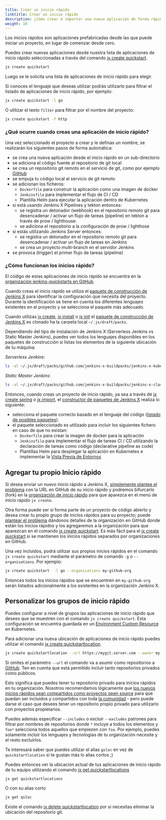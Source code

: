 ```yaml
---
title: Crear un inicio rápido
linktitle: Crear un inicio rápido
description: ¿Cómo crear e importar una nueva aplicación de forma rápida en Jenkins?
weight: 10
---
```


Los inicios rápidos son aplicaciones prefabricadas desde las que puede iniciar un proyecto, en lugar de comenzar desde cero.

Puedes crear nuevas aplicaciones desde nuestra lista de aplicaciones de inicio rápido seleccionadas a través del comando [jx create quickstart](/commands/jx_create_quickstart/).


```sh
jx create quickstart
```

Luego se le solicita una lista de aplicaciones de inicio rápido para elegir.

Si conoces el lenguaje que deseas utilizar podrás utilizarlo para filtrar el listado de aplicaciones de inicio rápido, por ejemplo:

```sh
jx create quickstart -l go
```

O utilizar el texto `filter` para filtrar por el nombre del proyecto:

```sh
jx create quickstart -f http
```

### ¿Qué ocurre cuando creas una aplicación de inicio rápido?

Una vez seleccionado el proyecto a crear y le definas un nombre, se realizarán los siguientes pasos de forma automática:

* se crea una nueva aplicación desde el inicio rápido en un sub-directorio
* se adiciona el código fuente al repositorio de git local
* se crea un repositorio git remoto en el servicio de git, como por ejemplo [GitHub](https://github.com)
* se empuja tu código local al servicio de git remoto
* se adicionan los ficheros:
  * `Dockerfile` para construir la aplicación como una imagen de docker
  * `Jenkinsfile` para implementar el flujo de CI / CD
  * Plantilla Helm para ejecutar la aplicación dentro de Kubernetes
* si está usando Jenkins X Pipelines y tekton entonces:
  * se registra un detonador (webhook) en el repositorio remoto git para desencadenar / activar un flujo de tareas (pipeline) en tekton a través de prow / lighthouse.
  * se adiciona el repositorio a la configuración de prow / lighthose
* si estás utilizando Jenkins Server entonces:
  * se registra un detonador en el repositorio remoto git para desencadenar / activar un flujo de tareas en Jenkins
  * se crea un proyecto multi-branch en el servidor Jenkins
* se provoca (trigger) el primer flujo de tareas (pipeline)

### ¿Cómo funcionan los inicios rápido?

El código de estas aplicaciones de inicio rápido se encuentra en la [organización jenkins-quickstarts en GitHub](https://github.com/jenkins-x-quickstarts).

Cuando creas el inicio rápido se utiliza el [paquete de construcción de Jenkins X](https://github.com/jenkins-x-buildpacks/jenkins-x-kubernetes) para identificar la configuración que necesita del proyecto. Durante la identificación se tiene en cuenta los diferentes lenguajes existentes en el proyecto y se selecciona el paquete más adecuado.

Cuando utilizas [jx create](/docs/getting-started/setup/create-cluster/), [jx install](/docs/managing-jx/common-tasks/install-on-cluster/) o [jx init](/commands/jx_init/) el [paquete de construcción de Jenkins X](https://github.com/jenkins-x-buildpacks/jenkins-x-kubernetes) es clonado ha la carpeta local `~/.jx/draft/packs`.

Dependiendo del tipo de instalación de Jenkins X (Serverless Jenkins vs Static Master Jenkins), puedes ver todos los lenguajes disponibles en los paquetes de construcción si listas los elementos de la siguiente ubicación de tu máquina:

*Serverless Jenkins*:
```sh
ls -al ~/.jx/draft/packs/github.com/jenkins-x-buildpacks/jenkins-x-kubernetes/packs
```

*Static Master Jenkins*:
```sh
ls -al ~/.jx/draft/packs/github.com/jenkins-x-buildpacks/jenkins-x-classic/packs
```

Entonces, cuando creas un proyecto de inicio rápido, ya sea a través de [jx create spring](/docs/using-jx/common-tasks/create-spring/) o [jx import](/docs/using-jx/creating/import/), el [constructor de paquetes de Jenkins X](https://github.com/jenkins-x-buildpacks/jenkins-x-kubernetes) realiza lo siguiente:

* selecciona el paquete correcto basado en el lenguaje del código ([listado de posibles paquetes](https://github.com/jenkins-x-buildpacks/jenkins-x-kubernetes/tree/master/packs)).
* el paquete seleccionado es utilizado para incluir los siguientes fichero en caso de que no existan:
  * `Dockerfile` para crear la imagen de docker para la aplicación
  * `Jenkinsfile` para implementar el flujo de tareas CI / CD utilizando la declaración de tareas como código (declarative pipeline as code)
  * Plantillas Helm para desplegar la aplicación en Kubernetes e implementar la [Vista Previa de Entornos](/es/docs/concepts/features/#entornos-de-vista-previa)

## Agregar tu propio Inicio rápido

Si desea enviar un nuevo inicio rápido a Jenkins X, [simplemente plantee el problema](https://github.com/jenkins-x/jx/issues/new?labels=quickstart&title=Add%20quickstart&body=Please%20add%20this%20github%20quickstart:) con la URL en GitHub de su inicio rápido y podremos bifurcarlo (fork) en la [organización de inicio rápido](https://github.com/jenkins-x-quickstarts) para que aparezca en el menú de inicio rápido `jx create`.

Otra forma puede ser si forma parte de un proyecto de código abierto y desea crear tu propio grupo de inicios rápidos para su proyecto; puede [plantear el problema](https://github.com/jenkins-x/jx/issues/new?labels=quickstart&title=Add%20quickstart&body=Please%20add%20this%20github%20quickstart:) dándonos detalles de la organización en GitHub donde están los inicios rápidos y los agregaremos a la  organización para que aparezcan en el comando [jx create quickstart](/commands/jx_create_quickstart/). Es más fácil para el [jx create quickstart](/commands/jx_create_quickstart/) si se mantienen los inicios rápidos separados por organizaciones en GitHub.

Una vez incluidos, podrá utilizar sus propios inicios rápidos en el comando `jx create quickstart` mediante el parámetro de comando `-g` o `--organisations`. Por ejemplo:

```sh
jx create quickstart  -l go --organisations my-github-org
```

Entonces todos los inicios rápidos que se encuentren en `my-github-org` serán listados adicionalmente a los existentes en la organización Jenkins X.

## Personalizar los grupos de inicio rápido

Puedes configurar a nivel de grupos las aplicaciones de inicio rápido que desees que se muestren con el comando `jx create quickstart`. Esta configuración se encuentra guardada en un [Environment Custom Resource](/docs/reference/components/custom-resources/) en Kubernetes.

Para adicionar una nueva ubicación de aplicaciones de inicio rápido puedes utilizar el comando [jx create quickstartlocation](/commands/jx_create_quickstartlocation/).

```sh
jx create quickstartlocation --url https://mygit.server.com --owner my-quickstarts
```

Si omites el parámetro `--url` el comando va a asumir como repositorios a [GitHub](https://github.com/). Ten en cuenta que está permitido incluir tanto repositorios privados como públicos.

Esto significa que puedes tener tu repositorio privado para inicios rápidos en tu organización. Nosotros recomendamos lógicamente que [los nuevos inicios rápidos sean compartidos como proyectos open source](https://github.com/jenkins-x/jx/issues/new?labels=quickstart&title=Add%20quickstart&body=Please%20add%20this%20github%20quickstart:) para que puedan ser incluidos y compartidos con toda [la comunidad](/community/) - pero puede darse el caso que desees tener un repositorio propio privado para utilizarlo con proyectos propietarios.

Puedes además especificar `--includes` o excluir `--excludes` patrones para filtrar por nombres de repositorios donde `*` incluye a todos los elementos y `foo*` selecciona todos aquellos que empiezen con `foo`. Por ejemplo, puedes solamente incluir los lenguajes y tecnologías de tu organización necesite y el resto excluirlos.

Te interesará saber que puedes utilizar el alias `gsloc` en vez de `quickstartlocation` si te gustan más lo alias cortos ;)

Puedes entonces ver la ubicación actual de tus aplicaciones de inicio rápido de tu equipo utilizando el comando [jx get quickstartlocations](/commands/jx_get_quickstartlocations/)

```sh
jx get quickstartlocations
```

O con su alias corto

```sh
jx get qsloc
```

Existe el comando [jx delete quickstartlocation](/commands/jx_delete_quickstartlocation/) por si necesitas eliminar la ubicación del repositorio git.

